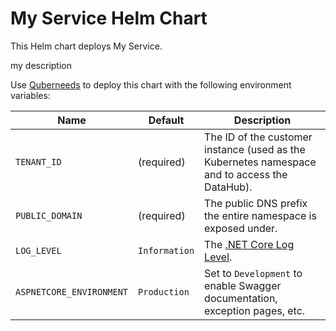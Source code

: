# My Service Helm Chart

This Helm chart deploys My Service.

my description

Use [Quberneeds](https://github.com/AXOOM/Quberneeds) to deploy this chart with the following environment variables:

| Name                     | Default       | Description                                                                                                                |
|--------------------------|---------------|----------------------------------------------------------------------------------------------------------------------------|
| `TENANT_ID`              | (required)    | The ID of the customer instance (used as the Kubernetes namespace and to access the DataHub).                              |
| `PUBLIC_DOMAIN`          | (required)    | The public DNS prefix the entire namespace is exposed under.                                                               |
| `LOG_LEVEL`              | `Information` | The [.NET Core Log Level](https://docs.microsoft.com/en-us/aspnet/core/fundamentals/logging/?tabs=aspnetcore2x#log-level). |
| `ASPNETCORE_ENVIRONMENT` | `Production`  | Set to `Development` to enable Swagger documentation, exception pages, etc.                                                |
